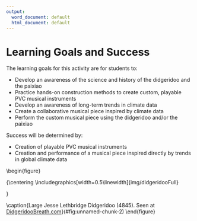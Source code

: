 ```yaml
---
output:
  word_document: default
  html_document: default
---
```



# Learning Goals and Success

The learning goals for this activity are for students to: 

- Develop an awareness of the science and history of the didgeridoo and the paixiao
- Practice hands-on construction methods to create custom, playable PVC musical instruments
- Develop an awareness of long-term trends in climate data
- Create a collaborative musical piece inspired by climate data
- Perform the custom musical piece using the didgeridoo and/or the paixiao 

Success will be determined by:

- Creation of playable PVC musical instruments
- Creation and performance of a musical piece inspired directly by trends in global climate data

\begin{figure}

{\centering \includegraphics[width=0.5\linewidth]{img/didgeridooFull} 

}

\caption{Large Jesse Lethbridge Didgeridoo (4845). Seen at [DidgeridooBreath.com](https://www.didgeridoobreath.com/Large-Jesse-Lethbridge-Didgeridoo-4845-p/d-575-4845.htm)}(\#fig:unnamed-chunk-2)
\end{figure}




